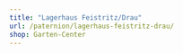 ```yaml
---
title: "Lagerhaus Feistritz/Drau"
url: /paternion/lagerhaus-feistritz-drau/
shop: Garten-Center
---
```

